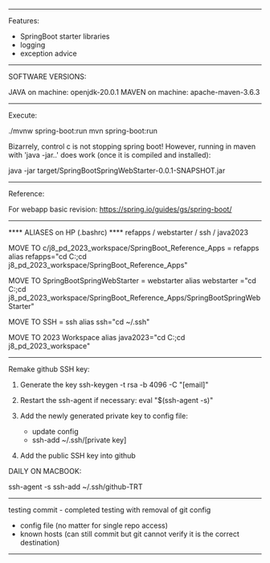--------------------------
Features:

- SpringBoot starter libraries
- logging
- exception advice

--------------------------
SOFTWARE VERSIONS:

JAVA on machine:  openjdk-20.0.1
MAVEN on machine: apache-maven-3.6.3

--------------------------
Execute:

./mvnw spring-boot:run
mvn spring-boot:run

Bizarrely, control c is not stopping spring boot!
However, running in maven with 'java -jar..' does work (once it is compiled and installed):

java -jar target/SpringBootSpringWebStarter-0.0.1-SNAPSHOT.jar

--------------------------
Reference:

For webapp basic revision:
https://spring.io/guides/gs/spring-boot/

--------------------------
**** ALIASES on HP (.bashrc) ****
refapps / webstarter / ssh / java2023

MOVE TO c/j8_pd_2023_workspace/SpringBoot_Reference_Apps = refapps
alias refapps="cd C:;cd j8_pd_2023_workspace/SpringBoot_Reference_Apps"

MOVE TO SpringBootSpringWebStarter = webstarter
alias webstarter ="cd C:;cd j8_pd_2023_workspace/SpringBoot_Reference_Apps/SpringBootSpringWebStarter"

MOVE TO SSH = ssh
alias ssh="cd ~/.ssh"

MOVE TO 2023 Workspace
alias java2023="cd C:;cd j8_pd_2023_workspace"

--------------------------
Remake github SSH key:

1) Generate the key
   ssh-keygen -t rsa -b 4096 -C "[email]"

2) Restart the ssh-agent if necessary:
   eval "$(ssh-agent -s)"

3) Add the newly generated private key to config file:
   - update config
   - ssh-add ~/.ssh/[private key]

4) Add the public SSH key into github

DAILY ON MACBOOK:

ssh-agent -s
ssh-add ~/.ssh/github-TRT

--------------------------
testing commit - completed testing with removal of git config
- config file (no matter for single repo access)
- known hosts (can still commit but git cannot verify it is the correct destination)
--------------------------
